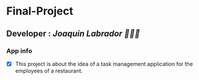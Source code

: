 # Final-Project

## Developer : *Joaquin Labrador 👨🏼‍💻*

### App info
- [x] This project is about the idea of a task management application for the employees of a restaurant.
